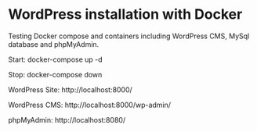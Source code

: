 # WordPress installation with Docker

Testing Docker compose and containers including WordPress CMS, MySql database and phpMyAdmin.

Start:
docker-compose up -d

Stop:
docker-compose down

WordPress Site:
http://localhost:8000/

WordPress CMS:
http://localhost:8000/wp-admin/

phpMyAdmin:
http://localhost:8080/
